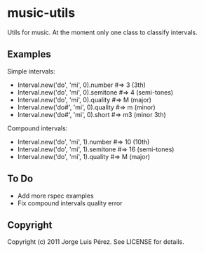 music-utils
=========

Utils for music. At the moment only one class to classify intervals.

Examples
--------
Simple intervals:
  
  * Interval.new('do', 'mi', 0).number    #=> 3 (3th)
  * Interval.new('do', 'mi', 0).semitone  #=> 4 (semi-tones)
  * Interval.new('do', 'mi', 0).quality   #=> M (major)
  * Interval.new('do#', 'mi', 0).quality  #=> m (minor)
  * Interval.new('do#', 'mi', 0).short    #=> m3 (minor 3th)

Compound intervals:
  
  * Interval.new('do', 'mi', 1).number    #=> 10 (10th)
  * Interval.new('do', 'mi', 1).semitone  #=> 16 (semi-tones)
  * Interval.new('do', 'mi', 1).quality   #=> M (major)

To Do
-----
  * Add more rspec examples
  * Fix compound intervals quality error

Copyright
---------

Copyright (c) 2011 Jorge Luis Pérez. See LICENSE for details.

